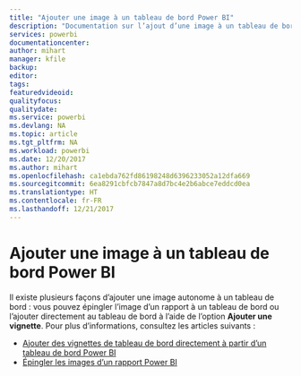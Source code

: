 ```yaml
---
title: "Ajouter une image à un tableau de bord Power BI"
description: "Documentation sur l’ajout d’une image à un tableau de bord Power BI."
services: powerbi
documentationcenter: 
author: mihart
manager: kfile
backup: 
editor: 
tags: 
featuredvideoid: 
qualityfocus: 
qualitydate: 
ms.service: powerbi
ms.devlang: NA
ms.topic: article
ms.tgt_pltfrm: NA
ms.workload: powerbi
ms.date: 12/20/2017
ms.author: mihart
ms.openlocfilehash: ca1ebda762fd86198248d6396233052a12dfa669
ms.sourcegitcommit: 6ea8291cbfcb7847a8d7bc4e2b6abce7eddcd0ea
ms.translationtype: HT
ms.contentlocale: fr-FR
ms.lasthandoff: 12/21/2017
---
```

# <a name="add-an-image-to-a-power-bi-dashboard"></a>Ajouter une image à un tableau de bord Power BI
Il existe plusieurs façons d’ajouter une image autonome à un tableau de bord : vous pouvez épingler l’image d’un rapport à un tableau de bord ou l’ajouter directement au tableau de bord à l’aide de l’option **Ajouter une vignette**.  Pour plus d’informations, consultez les articles suivants :

* [Ajouter des vignettes de tableau de bord directement à partir d’un tableau de bord Power BI](service-dashboard-add-widget.md)
* [Épingler les images d’un rapport Power BI](service-dashboard-pin-tile-from-report.md)

